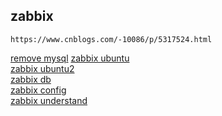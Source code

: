 ## zabbix
```
https://www.cnblogs.com/-10086/p/5317524.html

```
[remove mysql](https://liyonghui160com.iteye.com/blog/2175693)
[zabbix ubuntu](https://www.cnblogs.com/-10086/p/5317524.html)  
[zabbix ubuntu2](https://tecadmin.net/install-zabbix-on-ubuntu/)  
[zabbix db](https://www.cnblogs.com/irockcode/p/6796769.html)  
[zabbix config](https://blog.csdn.net/fishmai/article/details/51849818)  
[zabbix understand](https://hackernoon.com/understanding-zabbix-f2a83eeb1221)  
